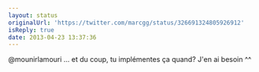 ```yaml
---
layout: status
originalUrl: 'https://twitter.com/marcgg/status/326691324805926912'
isReply: true
date: 2013-04-23 13:37:36
---
```


@mounirlamouri  … et du coup, tu implémentes ça quand? J'en ai besoin ^^
